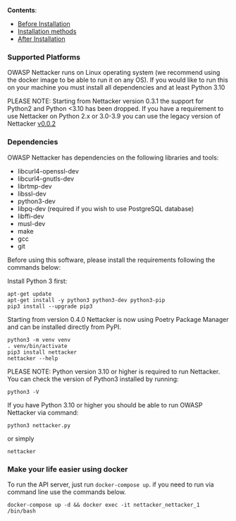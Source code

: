 **Contents**:

* [Before Installation](#before-installation)
* [Installation methods](#installation)
* [After Installation](#after-installation)


### Supported Platforms

OWASP Nettacker runs on Linux operating system (we recommend using the docker image to be able to run it on any OS). If you would like to run this on your machine you must install all dependencies and at least Python 3.10

PLEASE NOTE: Starting from Nettacker version 0.3.1 the support for Python2 and Python <3.10 has been dropped. If you have a requirement to use Nettacker on Python 2.x or 3.0-3.9 you can use the legacy version of Nettacker [v0.0.2](https://github.com/OWASP/Nettacker/releases/tag/0.0.2) 

### Dependencies

OWASP Nettacker has dependencies on the following libraries and tools:

* libcurl4-openssl-dev
* libcurl4-gnutls-dev
* librtmp-dev
* libssl-dev
* python3-dev
* libpq-dev (required if you wish to use PostgreSQL database)
* libffi-dev 
* musl-dev 
* make
* gcc 
* git

Before using this software, please install the requirements following the commands below:


Install Python 3 first:
```
apt-get update
apt-get install -y python3 python3-dev python3-pip
pip3 install --upgrade pip3
```

Starting from version 0.4.0 Nettacker is now using Poetry Package Manager and can be installed directly from PyPI.

```
python3 -m venv venv
. venv/bin/activate
pip3 install nettacker
nettacker --help
```

PLEASE NOTE: Python version 3.10 or higher is required to run Nettacker.  You can check the version of Python3 installed by running:

```
python3 -V
```

If you have Python 3.10 or higher you should be able to run OWASP Nettacker via command:

`python3 nettacker.py`

or simply

`nettacker`

### Make your life easier using docker
To run the API server, just run `docker-compose up`. if you need to run via command line use the commands below.

```
docker-compose up -d && docker exec -it nettacker_nettacker_1 /bin/bash
```
